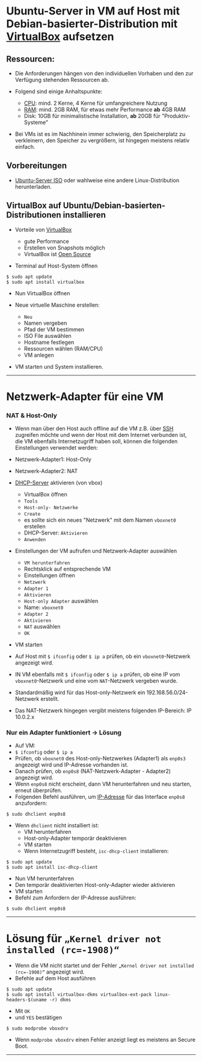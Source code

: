 # Ubuntu-Server in VM auf Host mit Debian-basierter-Distribution mit [VirtualBox](https://www.virtualbox.org/) aufsetzen



## Ressourcen:
- Die Anforderungen hängen von den individuellen Vorhaben und den zur Verfügung stehenden Ressourcen ab.
- Folgend sind einige Anhaltspunkte:
	- [CPU](https://de.wikipedia.org/wiki/Prozessor): mind. 2 Kerne, 4 Kerne für umfangreichere Nutzung
	- [RAM](https://de.wikipedia.org/wiki/Random-Access_Memory): mind. 2GB RAM, für etwas mehr Performance **ab** 4GB RAM
	- Disk: 10GB für minimalistische Installation, **ab** 20GB für "Produktiv-Systeme"

- Bei VMs ist es im Nachhinein immer schwierig, den Speicherplatz zu verkleinern, den Speicher zu vergrößern, ist hingegen meistens relativ einfach.


## Vorbereitungen
- [Ubuntu-Server ISO](https://ubuntu.com/download/server) oder wahlweise eine andere Linux-Distribution herunterladen.



## VirtualBox auf Ubuntu/Debian-basierten-Distributionen installieren
- Vorteile von [VirtualBox](https://www.virtualbox.org/)
	- gute Performance
	- Erstellen von Snapshots möglich
	- VirtualBox ist [Open Source](https://de.wikipedia.org/wiki/Open_Source)


- Terminal auf Host-System öffnen
```
$ sudo apt update
$ sudo apt install virtualbox
```

- Nun VirtualBox öffnen
- Neue virtuelle Maschine erstellen:
	- `Neu`
	- Namen vergeben
	- Pfad der VM bestimmen
	- ISO File auswählen
	- Hostname festlegen
	- Ressourcen wählen (RAM/CPU)
	- VM anlegen

- VM starten und System installieren.


-------------------------------------------------------------------------------------------------------------


# Netzwerk-Adapter für eine VM

### NAT & Host-Only
- Wenn man über den Host auch offline auf die VM z.B. über [SSH](https://de.wikipedia.org/wiki/Secure_Shell) zugreifen möchte und wenn der Host mit dem Internet verbunden ist, die VM ebenfalls Internetzugriff haben soll, können die folgenden Einstellungen verwendet werden:
- Netzwerk-Adapter1: Host-Only
- Netzwerk-Adapter2: NAT

- [DHCP-Server](https://de.wikipedia.org/wiki/Dynamic_Host_Configuration_Protocol) aktivieren (von vbox)
	- VirtualBox öffnen
	- `Tools`
	- `Host-only- Netzwerke`
	- `Create`
	- es sollte sich ein neues "Netzwerk" mit dem Namen `vboxnet0` erstellen
	- DHCP-Server: `Aktivieren`
	- `Anwenden`

- Einstellungen der VM aufrufen und Netzwerk-Adapter auswählen
	- `VM herunterfahren`
	- Rechtsklick auf entsprechende VM
	- Einstellungen öffnen
	- `Netzwerk`
	- `Adapter 1`
	- `Aktivieren`
	- `Host-only Adapter` auswählen
	- Name: `vboxnet0`
	- `Adapter 2`
	- `Aktivieren`
	- `NAT` auswählen
	- `OK`

- VM starten
- Auf Host mit `$ ifconfig` oder `$ ip a` prüfen, ob ein `vboxnet0`-Netzwerk angezeigt wird.
- IN VM ebenfalls mit `$ ifconfig` oder `$ ip a` prüfen, ob eine IP vom `vboxnet0`-Netzwerk und eine vom `NAT`-Netzwerk vergeben wurde.
- Standardmäßig wird für das Host-only-Netzwerk ein 192.168.56.0/24-Netzwerk erstellt.
- Das NAT-Netzwerk hingegen vergibt meistens folgenden IP-Bereich: IP 10.0.2.x

### Nur ein Adapter funktioniert -> Lösung
- Auf VM:
- `$ ifconfig` oder `$ ip a`
- Prüfen, ob `vboxnet0` des Host-only-Netzwerkes (Adapter1) als `enp0s3` angezeigt wird und IP-Adresse vorhanden ist.
- Danach prüfen, ob `enp0s8` (NAT-Netzwerk-Adapter - Adapter2) angezeigt wird.
- Wenn `enp0s8` nicht erscheint, dann VM herunterfahren und neu starten, erneut überprüfen.
- Folgenden Befehl ausführen, um [IP-Adresse](https://de.wikipedia.org/wiki/IP-Adresse) für das Interface `enp0s8` anzufordern:
```
$ sudo dhclient enp0s8
```

- Wenn `dhclient` nicht installiert ist:
	- VM herunterfahren
	- Host-only-Adapter temporär deaktivieren
	- VM starten
	- Wenn Internetzugriff besteht, `isc-dhcp-client` installieren:
```
$ sudo apt update
$ sudo apt install isc-dhcp-client
```
- Nun VM herunterfahren
- Den temporär deaktivierten Host-only-Adapter wieder aktivieren
- VM starten
- Befehl zum Anfordern der IP-Adresse ausführen:
```
$ sudo dhclient enp0s8
```

-------------------------------------------------------------------------------------------------------------


# Lösung für `„Kernel driver not installed (rc=-1908)“`

- Wenn die VM nicht startet und der Fehler `„Kernel driver not installed (rc=-1908)“` angezeigt wird.
- Befehle auf dem Host ausführen
```
$ sudo apt update
$ sudo apt install virtualbox-dkms virtualbox-ext-pack linux-headers-$(uname -r) dkms
```
- Mit `OK`
- und `YES` bestätigen

```
$ sudo modprobe vboxdrv
```

- Wenn `modprobe vboxdrv` einen Fehler anzeigt liegt es meistens an Secure Boot.


-------------------------------------------------------------------------------------------------------------
